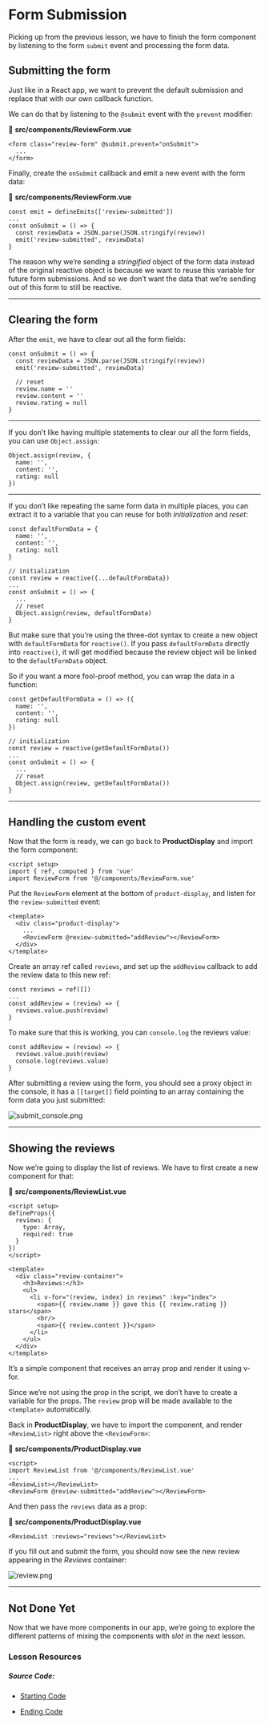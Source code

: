 Form Submission
===============

Picking up from the previous lesson, we have to finish the form component by listening to the form `submit` event and processing the form data.

Submitting the form
-------------------

Just like in a React app, we want to prevent the default submission and replace that with our own callback function.

We can do that by listening to the `@submit` event with the `prevent` modifier:

📃 **src/components/ReviewForm.vue**

    <form class="review-form" @submit.prevent="onSubmit">
      ...
    </form>
    

Finally, create the `onSubmit` callback and emit a new event with the form data:

📃 **src/components/ReviewForm.vue**

    const emit = defineEmits(['review-submitted'])
    ...
    const onSubmit = () => {
      const reviewData = JSON.parse(JSON.stringify(review))
      emit('review-submitted', reviewData)
    }
    

The reason why we’re sending a _stringified_ object of the form data instead of the original reactive object is because we want to reuse this variable for future form submissions. And so we don’t want the data that we’re sending out of this form to still be reactive.

* * *

Clearing the form
-----------------

After the `emit`, we have to clear out all the form fields:

    const onSubmit = () => {
      const reviewData = JSON.parse(JSON.stringify(review))
      emit('review-submitted', reviewData)
    
      // reset
      review.name = ''
      review.content = ''
      review.rating = null
    }
    

* * *

If you don’t like having multiple statements to clear our all the form fields, you can use `Object.assign`:

    Object.assign(review, {
      name: '',
      content: '',
      rating: null
    })
    

* * *

If you don’t like repeating the same form data in multiple places, you can extract it to a variable that you can reuse for both _initialization_ and _reset_:

    const defaultFormData = {
      name: '',
      content: '',
      rating: null
    }
    
    // initialization
    const review = reactive({...defaultFormData})
    ...
    const onSubmit = () => {
      ...
      // reset
      Object.assign(review, defaultFormData)
    }
    

But make sure that you’re using the three-dot syntax to create a new object with `defaultFormData` for `reactive()`. If you pass `defaultFormData` directly into `reactive()`, it will get modified because the review object will be linked to the `defaultFormData` object.

So if you want a more fool-proof method, you can wrap the data in a function:

    const getDefaultFormData = () => ({
      name: '',
      content: '',
      rating: null
    })
    
    // initialization
    const review = reactive(getDefaultFormData())
    ...
    const onSubmit = () => {
      ...
      // reset
      Object.assign(review, getDefaultFormData())
    }
    

* * *

Handling the custom event
-------------------------

Now that the form is ready, we can go back to **ProductDisplay** and import the form component:

    <script setup>
    import { ref, computed } from 'vue'
    import ReviewForm from '@/components/ReviewForm.vue'
    

Put the `ReviewForm` element at the bottom of `product-display`, and listen for the `review-submitted` event:

    <template>  
      <div class="product-display">  
        ...
        <ReviewForm @review-submitted="addReview"></ReviewForm>
      </div>
    </template>
    

Create an array ref called `reviews`, and set up the `addReview` callback to add the review data to this new ref:

    const reviews = ref([])
    ...
    const addReview = (review) => {
      reviews.value.push(review)
    }
    

To make sure that this is working, you can `console.log` the reviews value:

    const addReview = (review) => {
      reviews.value.push(review)
      console.log(reviews.value)
    }
    

After submitting a review using the form, you should see a proxy object in the console, it has a `[[target]]` field pointing to an array containing the form data you just submitted:

![submit_console.png](https://firebasestorage.googleapis.com/v0/b/vue-mastery.appspot.com/o/flamelink%2Fmedia%2F1.1669675156886.jpg?alt=media&token=34cbeef1-4795-4041-acbc-d461156ec3f1)

* * *

Showing the reviews
-------------------

Now we’re going to display the list of reviews. We have to first create a new component for that:

📃 **src/components/ReviewList.vue**

    <script setup>
    defineProps({
      reviews: {
        type: Array,
        required: true
      }
    })
    </script>
    
    <template>
      <div class="review-container">
        <h3>Reviews:</h3>
        <ul>
          <li v-for="(review, index) in reviews" :key="index">
            <span>{{ review.name }} gave this {{ review.rating }} stars</span>
            <br/>
            <span>{{ review.content }}</span>
          </li>
        </ul>
      </div>
    </template>
    

It’s a simple component that receives an array prop and render it using v-for.

Since we’re not using the prop in the script, we don’t have to create a variable for the props. The `review` prop will be made available to the `<template>` automatically.

Back in **ProductDisplay**, we have to import the component, and render `<ReviewList>` right above the `<ReviewForm>`:

📃 **src/components/ProductDisplay.vue**

    <script>
    import ReviewList from '@/components/ReviewList.vue'
    ...
    <ReviewList></ReviewList>
    <ReviewForm @review-submitted="addReview"></ReviewForm>
    
    

And then pass the `reviews` data as a prop:

📃 **src/components/ProductDisplay.vue**

    <ReviewList :reviews="reviews"></ReviewList>
    

If you fill out and submit the form, you should now see the new review appearing in the _Reviews_ container:

![review.png](https://firebasestorage.googleapis.com/v0/b/vue-mastery.appspot.com/o/flamelink%2Fmedia%2F2.1669675156887.jpg?alt=media&token=e1357dc2-4796-4ef3-b2f6-7f698eb5dbab)

* * *

Not Done Yet
------------

Now that we have more components in our app, we’re going to explore the different patterns of mixing the components with _slot_ in the next lesson.

### Lesson Resources

##### Source Code:

*   [Starting Code](https://github.com/Code-Pop/vue-for-react-devs/tree/Part-2-L6-start)
    
*   [Ending Code](https://github.com/Code-Pop/vue-for-react-devs/tree/Part-2-L6-end)
